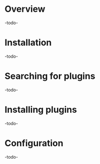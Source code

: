 # Overview
-todo-
# Installation
-todo-
# Searching for plugins
-todo-
# Installing plugins
-todo-
# Configuration
-todo-